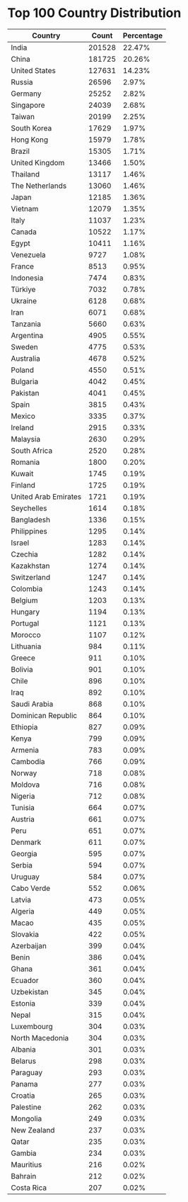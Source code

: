 # Top 100 Country Distribution
| Country | Count | Percentage |
|----|----|----|
| India | 201528 | 22.47% |
| China | 181725 | 20.26% |
| United States | 127631 | 14.23% |
| Russia | 26596 | 2.97% |
| Germany | 25252 | 2.82% |
| Singapore | 24039 | 2.68% |
| Taiwan | 20199 | 2.25% |
| South Korea | 17629 | 1.97% |
| Hong Kong | 15979 | 1.78% |
| Brazil | 15305 | 1.71% |
| United Kingdom | 13466 | 1.50% |
| Thailand | 13117 | 1.46% |
| The Netherlands | 13060 | 1.46% |
| Japan | 12185 | 1.36% |
| Vietnam | 12079 | 1.35% |
| Italy | 11037 | 1.23% |
| Canada | 10522 | 1.17% |
| Egypt | 10411 | 1.16% |
| Venezuela | 9727 | 1.08% |
| France | 8513 | 0.95% |
| Indonesia | 7474 | 0.83% |
| Türkiye | 7032 | 0.78% |
| Ukraine | 6128 | 0.68% |
| Iran | 6071 | 0.68% |
| Tanzania | 5660 | 0.63% |
| Argentina | 4905 | 0.55% |
| Sweden | 4775 | 0.53% |
| Australia | 4678 | 0.52% |
| Poland | 4550 | 0.51% |
| Bulgaria | 4042 | 0.45% |
| Pakistan | 4041 | 0.45% |
| Spain | 3815 | 0.43% |
| Mexico | 3335 | 0.37% |
| Ireland | 2915 | 0.33% |
| Malaysia | 2630 | 0.29% |
| South Africa | 2520 | 0.28% |
| Romania | 1800 | 0.20% |
| Kuwait | 1745 | 0.19% |
| Finland | 1725 | 0.19% |
| United Arab Emirates | 1721 | 0.19% |
| Seychelles | 1614 | 0.18% |
| Bangladesh | 1336 | 0.15% |
| Philippines | 1295 | 0.14% |
| Israel | 1283 | 0.14% |
| Czechia | 1282 | 0.14% |
| Kazakhstan | 1274 | 0.14% |
| Switzerland | 1247 | 0.14% |
| Colombia | 1243 | 0.14% |
| Belgium | 1203 | 0.13% |
| Hungary | 1194 | 0.13% |
| Portugal | 1121 | 0.13% |
| Morocco | 1107 | 0.12% |
| Lithuania | 984 | 0.11% |
| Greece | 911 | 0.10% |
| Bolivia | 901 | 0.10% |
| Chile | 896 | 0.10% |
| Iraq | 892 | 0.10% |
| Saudi Arabia | 868 | 0.10% |
| Dominican Republic | 864 | 0.10% |
| Ethiopia | 827 | 0.09% |
| Kenya | 799 | 0.09% |
| Armenia | 783 | 0.09% |
| Cambodia | 766 | 0.09% |
| Norway | 718 | 0.08% |
| Moldova | 716 | 0.08% |
| Nigeria | 712 | 0.08% |
| Tunisia | 664 | 0.07% |
| Austria | 661 | 0.07% |
| Peru | 651 | 0.07% |
| Denmark | 611 | 0.07% |
| Georgia | 595 | 0.07% |
| Serbia | 594 | 0.07% |
| Uruguay | 584 | 0.07% |
| Cabo Verde | 552 | 0.06% |
| Latvia | 473 | 0.05% |
| Algeria | 449 | 0.05% |
| Macao | 435 | 0.05% |
| Slovakia | 422 | 0.05% |
| Azerbaijan | 399 | 0.04% |
| Benin | 386 | 0.04% |
| Ghana | 361 | 0.04% |
| Ecuador | 360 | 0.04% |
| Uzbekistan | 345 | 0.04% |
| Estonia | 339 | 0.04% |
| Nepal | 315 | 0.04% |
| Luxembourg | 304 | 0.03% |
| North Macedonia | 304 | 0.03% |
| Albania | 301 | 0.03% |
| Belarus | 298 | 0.03% |
| Paraguay | 293 | 0.03% |
| Panama | 277 | 0.03% |
| Croatia | 265 | 0.03% |
| Palestine | 262 | 0.03% |
| Mongolia | 249 | 0.03% |
| New Zealand | 237 | 0.03% |
| Qatar | 235 | 0.03% |
| Gambia | 234 | 0.03% |
| Mauritius | 216 | 0.02% |
| Bahrain | 212 | 0.02% |
| Costa Rica | 207 | 0.02% |
